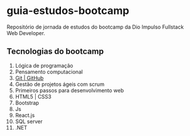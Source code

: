 # guia-estudos-bootcamp
Repositório de jornada de estudos do bootcamp da Dio Impulso Fullstack Web Developer.
## Tecnologias do bootcamp 
1. Lógica de programação
2. Pensamento computacional
3. [Git | GitHub](https://github.com/Dianna-sf/Receita_da_semana)
4. Gestão de projetos ágeis com scrum
5. Primeiros passos para desenvolvimento web
6. HTML5 | CSS3
7. Bootstrap
8. Js
9. React.js
10. SQL server
11. .NET
